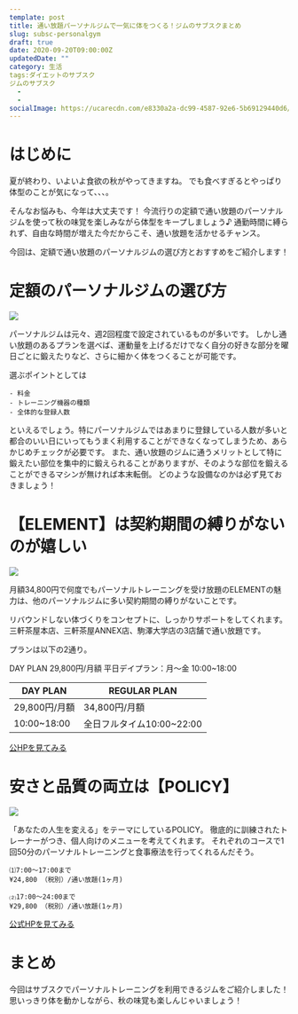 ```yaml
---
template: post
title: 通い放題パーソナルジムで一気に体をつくる！ジムのサブスクまとめ
slug: subsc-personalgym
draft: true
date: 2020-09-20T09:00:00Z
updatedDate: ""
category: 生活
tags:ダイエットのサブスク
ジムのサブスク
  - 
  - 
socialImage: https://ucarecdn.com/e8330a2a-dc99-4587-92e6-5b69129440d6/
---
```


# はじめに
夏が終わり、いよいよ食欲の秋がやってきますね。
でも食べすぎるとやっぱり体型のことが気になって、、、。

そんなお悩みも、今年は大丈夫です！
今流行りの定額で通い放題のパーソナルジムを使って秋の味覚を楽しみながら体型をキープしましょう♪
通勤時間に縛られず、自由な時間が増えた今だからこそ、通い放題を活かせるチャンス。

今回は、定額で通い放題のパーソナルジムの選び方とおすすめをご紹介します！

# 定額のパーソナルジムの選び方
![](https://ucarecdn.com/d48070da-ab90-4b1b-8882-71bb7c86123d/)

パーソナルジムは元々、週2回程度で設定されているものが多いです。
しかし通い放題のあるプランを選べば、運動量を上げるだけでなく自分の好きな部分を曜日ごとに鍛えたりなど、さらに細かく体をつくることが可能です。

選ぶポイントとしては
```
- 料金
- トレーニング機器の種類
- 全体的な登録人数　
```
といえるでしょう。特にパーソナルジムではあまりに登録している人数が多いと都合のいい日にいってもうまく利用することができなくなってしまうため、あらかじめチェックが必要です。
また、通い放題のジムに通うメリットとして特に鍛えたい部位を集中的に鍛えられることがありますが、そのような部位を鍛えることができるマシンが無ければ本末転倒。
どのような設備なのかは必ず見ておきましょう！

# 【ELEMENT】は契約期間の縛りがないのが嬉しい
![](https://ucarecdn.com/b9d25fbb-4145-4005-91c1-3a2ba83d82f1/)

月額34,800円で何度でもパーソナルトレーニングを受け放題のELEMENTの魅力は、他のパーソナルジムに多い契約期間の縛りがないことです。

リバウンドしない体づくりをコンセプトに、しっかりサポートをしてくれます。
三軒茶屋本店、三軒茶屋ANNEX店、駒澤大学店の3店舗で通い放題です。

プランは以下の2通り。

DAY PLAN
29,800円/月額
平日デイプラン：月～金
10:00~18:00

| DAY PLAN | REGULAR PLAN |
| --- | --- |
| 29,800円/月額 |  34,800円/月額 |
| 10:00~18:00  |   全日フルタイム10:00~22:00 |



[公HPを見てみる](https://element-gym.com/)


# 安さと品質の両立は【POLICY】

![](https://ucarecdn.com/3be520ad-160a-4adc-ab96-8461d6487944/)

「あなたの人生を変える」をテーマにしているPOLICY。
徹底的に訓練されたトレーナーがつき、個人向けのメニューを考えてくれます。
それぞれのコースで1回50分のパーソナルトレーニングと食事療法を行ってくれるんだそう。

```
⑴7:00〜17:00まで
¥24,800 （税別）/通い放題(1ヶ月)

⑵17:00〜24:00まで
¥29,800 （税別）/通い放題(1ヶ月)
```
[公式HPを見てみる](https://policy.tokyo/lp02/)


# まとめ
今回はサブスクでパーソナルトレーニングを利用できるジムをご紹介しました！
思いっきり体を動かしながら、秋の味覚も楽しんじゃいましょう！
